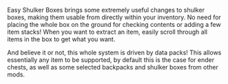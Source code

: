 Easy Shulker Boxes brings some extremely useful changes to shulker boxes, making them usable from directly within your inventory. No need for placing the whole box on the ground for checking contents or adding a few item stacks! When you want to extract an item, easily scroll through all items in the box to get what you want.

And believe it or not, this whole system is driven by data packs! This allows essentially any item to be supported, by default this is the case for ender chests, as well as some selected backpacks and shulker boxes from other mods.
